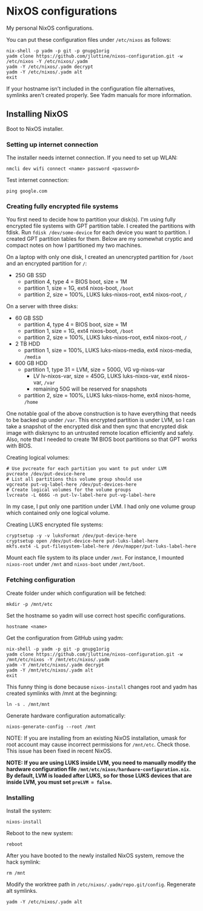 # NixOS configurations

My personal NixOS configurations.

You can put these configuration files under `/etc/nixos` as follows:

```
nix-shell -p yadm -p git -p gnupg1orig
yadm clone https://github.com/jluttine/nixos-configuration.git -w /etc/nixos -Y /etc/nixos/.yadm
yadm -Y /etc/nixos/.yadm decrypt
yadm -Y /etc/nixos/.yadm alt
exit
```

If your hostname isn't included in the configuration file alternatives, symlinks
aren't created properly. See Yadm manuals for more information.


## Installing NixOS

Boot to NixOS installer.


### Setting up internet connection

The installer needs internet connection. If you need to set up WLAN:
```
nmcli dev wifi connect <name> password <password>
```
Test internet connection:
```
ping google.com
```

### Creating fully encrypted file systems

You first need to decide how to partition your disk(s). I'm using fully
encrypted file systems with GPT partition table. I created the partitions with
fdisk. Run `fdisk /dev/some-device` for each device you want to partition. I
created GPT partition tables for them. Below are my somewhat cryptic and compact
notes on how I partitioned my two machines.

On a laptop with only one disk, I created an unencrypted partition for `/boot`
and an encrypted partition for `/`:

- 250 GB SSD
  - partition 4, type 4 = BIOS boot, size = 1M
  - partition 1, size = 1G, ext4 nixos-boot, `/boot`
  - partition 2, size = 100%, LUKS luks-nixos-root, ext4 nixos-root, `/`

On a server with three disks:

- 60 GB SSD
  - partition 4, type 4 = BIOS boot, size = 1M
  - partition 1, size = 1G, ext4 nixos-boot, `/boot`
  - partition 2, size = 100%, LUKS luks-nixos-root, ext4 nixos-root, `/`
- 2 TB HDD
  - partition 1, size = 100%, LUKS luks-nixos-media, ext4 nixos-media, `/media`
- 600 GB HDD
  - partition 1, type 31 = LVM, size = 500G, VG vg-nixos-var
    - LV lv-nixos-var, size = 450G, LUKS luks-nixos-var, ext4 nixos-var, `/var`
    - remaining 50G will be reserved for snapshots
  - partition 2, size = 100%, LUKS luks-nixos-home, ext4 nixos-home, `/home`

One notable goal of the above construction is to have everything that needs to
be backed up under `/var`. This encrypted partition is under LVM, so I can take
a snapshot of the encrypted disk and then sync that encrypted disk image with
diskrsync to an untrusted remote location efficiently and safely. Also, note
that I needed to create 1M BIOS boot partitions so that GPT works with BIOS.

Creating logical volumes:

```
# Use pvcreate for each partition you want to put under LVM
pvcreate /dev/put-device-here
# List all partitions this volume group should use
vgcreate put-vg-label-here /dev/put-devices-here
# Create logical volumes for the volume groups
lvcreate -L 666G -n put-lv-label-here put-vg-label-here
```

In my case, I put only one partition under LVM. I had only one volume group
which contained only one logical volume.

Creating LUKS encrypted file systems:

```
cryptsetup -y -v luksFormat /dev/put-device-here
cryptsetup open /dev/put-device-here put-luks-label-here
mkfs.ext4 -L put-filesystem-label-here /dev/mapper/put-luks-label-here
```

Mount each file system to its place under `/mnt`. For instance, I mounted
`nixos-root` under `/mnt` and `nixos-boot` under `/mnt/boot`.



### Fetching configuration

Create folder under which configuration will be fetched:
```
mkdir -p /mnt/etc
```

Set the hostname so yadm will use correct host specific configurations.

```
hostname <name>
```

Get the configuration from GitHub using yadm:

```
nix-shell -p yadm -p git -p gnupg1orig
yadm clone https://github.com/jluttine/nixos-configuration.git -w /mnt/etc/nixos -Y /mnt/etc/nixos/.yadm
yadm -Y /mnt/etc/nixos/.yadm decrypt
yadm -Y /mnt/etc/nixos/.yadm alt
exit
```

This funny thing is done because `nixos-install` changes root and yadm has
created symlinks with /mnt at the beginning:

```
ln -s . /mnt/mnt
```

Generate hardware configuration automatically:

```
nixos-generate-config --root /mnt
```

NOTE: If you are installing from an existing NixOS installation, umask for root
account may cause incorrect permissions for `/mnt/etc`. Check those. This issue
has been fixed in recent NixOS.

**NOTE: If you are using LUKS inside LVM, you need to manually modify the
hardware configuration file `/mnt/etc/nixos/hardware-configuration.nix`. By
default, LVM is loaded after LUKS, so for those LUKS devices that are inside
LVM, you must set `preLVM = false`.**

### Installing

Install the system:

```
nixos-install
```

Reboot to the new system:

```
reboot
```

After you have booted to the newly installed NixOS system, remove the hack
symlink:

```
rm /mnt
```

Modify the worktree path in `/etc/nixos/.yadm/repo.git/config`. Regenerate alt
symlinks.

```
yadm -Y /etc/nixos/.yadm alt
```
